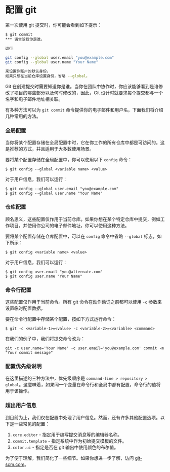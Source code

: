# 配置 git

第一次使用 git 提交时，你可能会看到如下提示：

```bash
$ git commit
*** 请告诉我你是谁。

运行

git config --global user.email "you@example.com"
git config --global user.name "Your Name"

来设置你账户的默认身份。
如果只想在当前仓库设置身份，省略 --global。
```

Git 在创建提交时需要知道你是谁。当你在团队中协作时，你应该能够看到是谁修改了项目的哪些部分以及何时修改的，因此，Git 设计时就要求每个提交都与一个名字和电子邮件地址相关联。

有多种方法可以为 `git commit` 命令提供你的电子邮件和用户名，下面我们将介绍几种常用的方法。

### 全局配置

当你将某个配置存储在全局配置中时，它在你工作的所有仓库中都是可访问的。这是推荐的方式，并且适用于大多数使用场景。

要将某个配置存储在全局配置中，你可以使用以下 `config` 命令：

`$ git config --global <variable name> <value>`

对于用户信息，我们可以运行：

```
$ git config --global user.email "you@example.com"
$ git config --global user.name "Your Name"
```

### 仓库配置

顾名思义，这些配置仅作用于当前仓库。如果你想在某个特定仓库中提交，例如工作项目，并使用你公司的电子邮件地址，你可以使用这种方法。

要将某个配置存储在仓库配置中，可以在 `config` 命令中省略 `--global` 标志，如下所示：

`$ git config <variable name> <value>`

对于用户信息，我们可以运行：

```
$ git config user.email "you@alternate.com"
$ git config user.name "Your Name"
```

### 命令行配置

这些配置仅作用于当前命令。所有 git 命令在动作动词之前都可以使用 `-c` 参数来设置临时配置数据。

要在命令行配置中存储某个配置，按如下方式运行命令：

`$ git -c <variable-1>=<value> -c <variable-2>=<variable> <command>`

在我们的例子中，我们将提交命令改为：

`git -c user.name='Your Name' -c user.email='you@example.com' commit -m "Your commit message"`

### 配置优先级说明

在这里描述的三种方法中，优先级顺序是 `command-line > repository > global`。这意味着，如果同一个变量在命令行和全局中都有配置，命令行的值将用于该操作。

### 超出用户信息

到目前为止，我们仅在配置中处理了用户信息。然而，还有许多其他配置选项。以下是一些常见的配置：

1. `core.editor` - 指定用于编写提交消息等的编辑器名称。
2. `commit.template` - 指定系统中作为初始提交模板的文件。
3. `color.ui` - 指定是否在 git 输出中使用颜色的布尔值。

为了便于理解，我们简化了一些细节。如果你想进一步了解，访问 [git-scm.com](https://git-scm.com/book/en/v2/Customizing-Git-Git-Configuration)。
